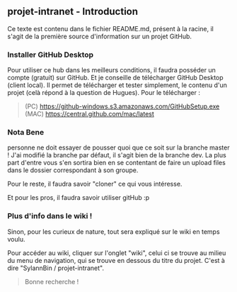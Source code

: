 ## projet-intranet - Introduction

Ce texte est contenu dans le fichier README.md, présent à la racine, il s'agit de la première source d'information sur un projet GitHub.

### Installer GitHub Desktop
Pour utiliser ce hub dans les meilleurs conditions, il faudra posséder un compte (gratuit) sur GitHub.
Et je conseille de télécharger GitHub Desktop (client local). 
Il permet de télécharger et tester simplement, le contenu d'un projet (celà répond à la question de Hugues).
Pour le télécharger : 
> (PC) https://github-windows.s3.amazonaws.com/GitHubSetup.exe
> (MAC) https://central.github.com/mac/latest

### Nota Bene
personne ne doit essayer de pousser quoi que ce soit sur la branche master !
J'ai modifié la branche par défaut, il s'agit bien de la branche dev.
La plus part d'entre vous s'en sortira bien en se contentant de faire un upload files dans le dossier correspondant à son groupe.

Pour le reste, il faudra savoir "cloner" ce qui vous intéresse.

Et pour les pros, il faudra savoir utiliser gitHub :p

### Plus d'info dans le wiki !
Sinon, pour les curieux de nature, tout sera expliqué sur le wiki en temps voulu.

Pour accéder au wiki, cliquer sur l'onglet "wiki", celui ci se trouve au milieu du menu de navigation, qui se trouve en dessous du titre du projet.
C'est à dire "SylannBin / projet-intranet".
> Bonne recherche !



